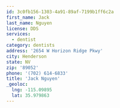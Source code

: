 ```yaml
---
id: 3c0fb156-1303-4a91-89af-7199b1ff6c2a
first_name: Jack
last_name: Nguyen
license: DDS
services:
  - dentist
category: dentists
address: '2654 W Horizon Ridge Pkwy'
city: Henderson
state: NV
zip: '89052'
phone: '(702) 614-6833'
title: 'Jack Nguyen'
_geoloc:
  lng: -115.09895
  lat: 35.979863
---
```

